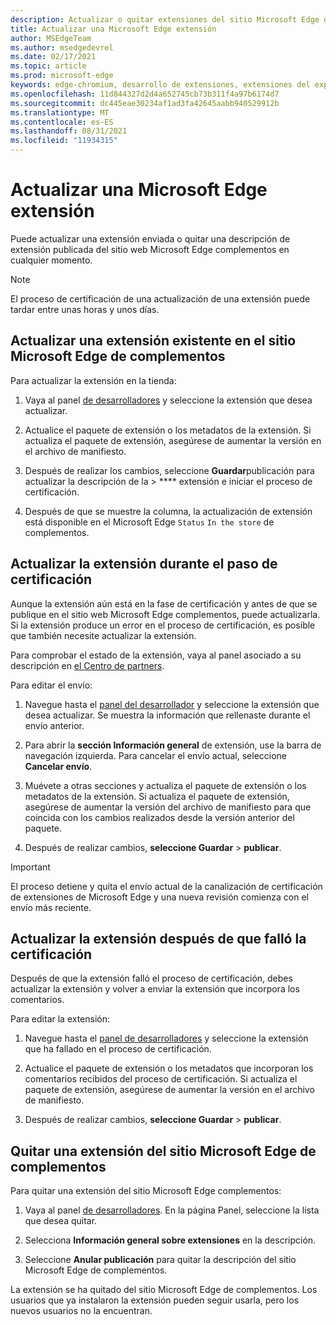 ```yaml
---
description: Actualizar o quitar extensiones del sitio Microsoft Edge de complementos.
title: Actualizar una Microsoft Edge extensión
author: MSEdgeTeam
ms.author: msedgedevrel
ms.date: 02/17/2021
ms.topic: article
ms.prod: microsoft-edge
keywords: edge-chromium, desarrollo de extensiones, extensiones del explorador, complementos, centro de partners, desarrollador
ms.openlocfilehash: 11d844327d2d4a652745cb73b311f4a97b6174d7
ms.sourcegitcommit: dc445eae30234af1ad3fa42645aabb940529912b
ms.translationtype: MT
ms.contentlocale: es-ES
ms.lasthandoff: 08/31/2021
ms.locfileid: "11934315"
---
```

# <a name="update-a-microsoft-edge-extension"></a>Actualizar una Microsoft Edge extensión  

Puede actualizar una extensión enviada o quitar una descripción de extensión publicada del sitio web Microsoft Edge complementos en cualquier momento.  

> [!NOTE]
> El proceso de certificación de una actualización de una extensión puede tardar entre unas horas y unos días.

## <a name="update-an-existing-extension-in-the-microsoft-edge-add-ons-website"></a>Actualizar una extensión existente en el sitio Microsoft Edge de complementos  

Para actualizar la extensión en la tienda:

1.  Vaya al panel [de desarrolladores][MicrosoftPartnerCenter] y seleccione la extensión que desea actualizar.  

1.  Actualice el paquete de extensión o los metadatos de la extensión.  Si actualiza el paquete de extensión, asegúrese de aumentar la versión en el archivo de manifiesto.  

1.  Después de realizar los cambios, seleccione **Guardar**publicación para actualizar la descripción de la  >  **** extensión e iniciar el proceso de certificación.  

1.  Después de que se muestre la columna, la actualización de extensión está disponible en el Microsoft Edge `Status` `In the store` de complementos.  

<!-- todo: uncomment after the API is available for use.
After your extension has been initially created, you will be able to update it programmatically by [Using the Microsoft Edge Add-ons API][UsingAddonsAPI].
-->


## <a name="update-your-extension-during-the-certification-step"></a>Actualizar la extensión durante el paso de certificación  

Aunque la extensión aún está en la fase de certificación y antes de que se publique en el sitio web Microsoft Edge complementos, puede actualizarla. Si la extensión produce un error en el proceso de certificación, es posible que también necesite actualizar la extensión.    

Para comprobar el estado de la extensión, vaya al panel asociado a su descripción en [el Centro de partners][MicrosoftPartnerCenter].  

Para editar el envío:

1.  Navegue hasta el [panel del desarrollador][MicrosoftPartnerCenter] y seleccione la extensión que desea actualizar.  Se muestra la información que rellenaste durante el envío anterior.  

1.  Para abrir la **sección Información general** de extensión, use la barra de navegación izquierda.  Para cancelar el envío actual, seleccione **Cancelar envío**.  

1.  Muévete a otras secciones y actualiza el paquete de extensión o los metadatos de la extensión.  Si actualiza el paquete de extensión, asegúrese de aumentar la versión del archivo de manifiesto para que coincida con los cambios realizados desde la versión anterior del paquete.  

1.  Después de realizar cambios, **seleccione Guardar**  >  **publicar**.  
    
> [!IMPORTANT]
> El proceso detiene y quita el envío actual de la canalización de certificación de extensiones de Microsoft Edge y una nueva revisión comienza con el envío más reciente.  


## <a name="update-your-extension-after-it-failed-the-certification"></a>Actualizar la extensión después de que falló la certificación  

Después de que la extensión falló el proceso de certificación, debes actualizar la extensión y volver a enviar la extensión que incorpora los comentarios.  

Para editar la extensión:

1.  Navegue hasta el [panel de desarrolladores][MicrosoftPartnerCenter] y seleccione la extensión que ha fallado en el proceso de certificación.  

1.  Actualice el paquete de extensión o los metadatos que incorporan los comentarios recibidos del proceso de certificación.  Si actualiza el paquete de extensión, asegúrese de aumentar la versión en el archivo de manifiesto.  

1.  Después de realizar cambios, **seleccione Guardar**  >  **publicar**.  

    
## <a name="remove-an-extension-from-the-microsoft-edge-add-ons-website"></a>Quitar una extensión del sitio Microsoft Edge de complementos

Para quitar una extensión del sitio Microsoft Edge complementos:

1.  Vaya al panel [de desarrolladores][MicrosoftPartnerCenter].  En la página Panel, seleccione la lista que desea quitar.  

1.  Selecciona **Información general sobre extensiones** en la descripción.  

1.  Seleccione **Anular publicación** para quitar la descripción del sitio Microsoft Edge de complementos.  
    
La extensión se ha quitado del sitio Microsoft Edge de complementos.  Los usuarios que ya instalaron la extensión pueden seguir usarla, pero los nuevos usuarios no la encuentran.  

<!-- links -->
[UsingAddonsAPI]: api/using-addons-api.md "Uso de la API Microsoft Edge complementos | Microsoft Docs"
<!-- external links -->
[MicrosoftPartnerCenter]: https://partner.microsoft.com/dashboard/microsoftedge/public/login?ref=dd "Centro de partners"  
